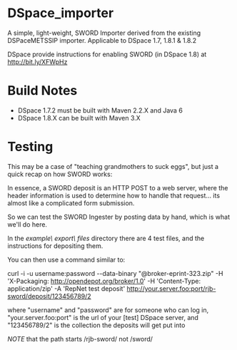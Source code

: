 DSpace_importer
===============

A simple, light-weight, SWORD Importer derived from the existing DSPaceMETSSIP importer. Applicable to DSpace 1.7, 1.8.1 &amp; 1.8.2

DSpace provide instructions for enabling SWORD (in DSpace 1.8) at http://bit.ly/XFWpHz


Build Notes
===========

- DSpace 1.7.2 must be built with Maven 2.2.X and Java 6
- DSpace 1.8.X can be built with Maven 3.X

Testing
=======
This may be a case of "teaching grandmothers to suck eggs", but just a quick recap on how SWORD works:

In essence, a SWORD deposit is an HTTP POST to a web server, where the header information is used to determine how to handle that request... its almost like a complicated form submission.

So we can test the SWORD Ingester by posting data by hand, which is what we'll do here.

In the _example\ export\ files_ directory there are 4 test files, and the instructions for depositing them.

You can then use a command similar to:

curl -i -u username:password --data-binary "@broker-eprint-323.zip" -H 'X-Packaging: http://opendepot.org/broker/1.0' -H 'Content-Type: application/zip' -A 'RepNet test deposit' http://your.server.foo:port/rjb-sword/deposit/123456789/2

where "username" and "password" are for someone who can log in,
"your.server.foo:port" is the url of your [test] DSpace server, and
"123456789/2" is the collection the deposits will get put into

*NOTE* that the path starts /rjb-sword/ not /sword/

